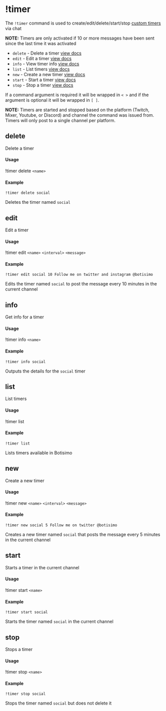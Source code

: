 # !timer
The `!timer` command is used to create/edit/delete/start/stop [custom timers](https://botisimo.com/account/timers) via chat

**NOTE:** Timers are only activated if 10 or more messages have been sent since the last time it was activated

  - `delete` - Delete a timer [view docs](#delete)
  - `edit` - Edit a timer [view docs](#edit)
  - `info` - View timer info [view docs](#info)
  - `list` - List timers [view docs](#list)
  - `new` - Create a new timer [view docs](#new)
  - `start` - Start a timer [view docs](#start)
  - `stop` - Stop a timer [view docs](#stop)

If a command argument is required it will be wrapped in `< >` and if the argument is optional it will be wrapped in `[ ]`.

**NOTE:** Timers are started and stopped based on the platform (Twitch, Mixer, Youtube, or Discord) and channel the command was issued from. Timers will only post to a single channel per platform.

## delete
Delete a timer

#### Usage
!timer delete `<name>`

#### Example
    !timer delete social

Deletes the timer named `social`

## edit
Edit a timer

#### Usage
!timer edit `<name>` `<interval>` `<message>`

#### Example
    !timer edit social 10 Follow me on twitter and instagram @botisimo

Edits the timer named `social` to post the message every 10 minutes in the current channel

## info
Get info for a timer

#### Usage
!timer info `<name>`

#### Example
    !timer info social

Outputs the details for the `social` timer

## list
List timers

#### Usage
!timer list

#### Example
    !timer list

Lists timers available in Botisimo

## new
Create a new timer

#### Usage
!timer new `<name>` `<interval>` `<message>`

#### Example
    !timer new social 5 Follow me on twitter @botisimo

Creates a new timer named `social` that posts the message every 5 minutes in the current channel

## start
Starts a timer in the current channel

#### Usage
!timer start `<name>`

#### Example
    !timer start social

Starts the timer named `social` in the current channel

## stop
Stops a timer

#### Usage
!timer stop `<name>`

#### Example
    !timer stop social

Stops the timer named `social` but does not delete it
